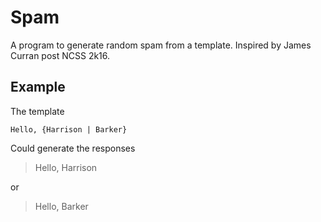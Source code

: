 # Spam

A program to generate random spam from a template. Inspired by James Curran post NCSS 2k16.

## Example

The template
```
Hello, {Harrison | Barker}
```

Could generate the responses

> Hello, Harrison

or

> Hello, Barker
